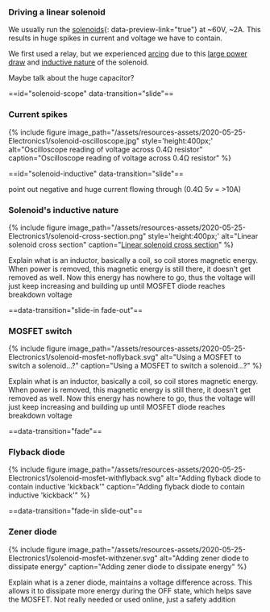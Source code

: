 <section markdown=1 data-transition="slide">

### Driving a linear solenoid

We usually run the [solenoids](https://www.youtube.com/embed/Ueio1qoXRbE){:
data-preview-link="true"} at ~60V, ~2A. This results in huge spikes in current
and voltage we have to contain.

We first used a relay, but we experienced [arcing](#/3-relay) due to this
[large power draw](#/solenoid-scope) and
[inductive nature](#/solenoid-inductive) of the solenoid.

<aside class="notes" markdown=1>

Maybe talk about the huge capacitor?

</aside>

==id="solenoid-scope" data-transition="slide"==

### Current spikes

{% include figure
image_path="/assets/resources-assets/2020-05-25-Electronics1/solenoid-oscilloscope.jpg"
style='height:400px;'
alt="Oscilloscope reading of voltage across 0.4Ω resistor"
caption="Oscilloscope reading of voltage across 0.4Ω resistor"
%}

==id="solenoid-inductive" data-transition="slide"==

<aside class="notes" markdown=1>

point out negative and huge current flowing through (0.4Ω 5v = >10A)

</aside>

### Solenoid's inductive nature

{% include figure
image_path="/assets/resources-assets/2020-05-25-Electronics1/solenoid-cross-section.png"
style='height:400px;'
alt="Linear solenoid cross section"
caption="[Linear solenoid cross section](https://www.electronics-tutorials.ws/io/io_6.html)"
%}

<aside class="notes" markdown=1>

Explain what is an inductor, basically a coil, so coil stores magnetic energy.
When power is removed, this magnetic energy is still there, it doesn't get
removed as well. Now this energy has nowhere to go, thus the voltage will just
keep increasing and building up until MOSFET diode reaches breakdown voltage

</aside>

==data-transition="slide-in fade-out"==

### MOSFET switch

{% include figure
image_path="/assets/resources-assets/2020-05-25-Electronics1/solenoid-mosfet-noflyback.svg"
alt="Using a MOSFET to switch a solenoid...?"
caption="Using a MOSFET to switch a solenoid...?"
%}

<aside class="notes" markdown=1>

Explain what is an inductor, basically a coil, so coil stores magnetic energy.
When power is removed, this magnetic energy is still there, it doesn't get
removed as well. Now this energy has nowhere to go, thus the voltage will just
keep increasing and building up until MOSFET diode reaches breakdown voltage

</aside>

==data-transition="fade"==

### Flyback diode

{% include figure
image_path="/assets/resources-assets/2020-05-25-Electronics1/solenoid-mosfet-withflyback.svg"
alt="Adding flyback diode to contain inductive 'kickback'"
caption="Adding flyback diode to contain inductive 'kickback'"
%}

==data-transition="fade-in slide-out"==

### Zener diode

{% include figure
image_path="/assets/resources-assets/2020-05-25-Electronics1/solenoid-mosfet-withzener.svg"
alt="Adding zener diode to dissipate energy"
caption="Adding zener diode to dissipate energy"
%}

<aside class="notes" markdown=1>

Explain what is a zener diode, maintains a voltage difference across. This
allows it to dissipate more energy during the OFF state, which helps save the
MOSFET. Not really needed or used online, just a safety addition

</aside>

</section>
